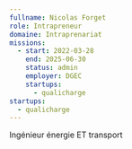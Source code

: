 ```yaml
---
fullname: Nicolas Forget
role: Intrapreneur
domaine: Intraprenariat
missions:
  - start: 2022-03-28
    end: 2025-06-30
    status: admin
    employer: DGEC
    startups:
      - qualicharge
startups:
  - qualicharge
---
```

Ingénieur énergie ET transport